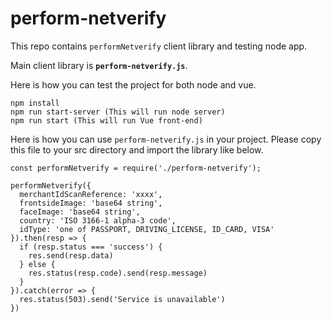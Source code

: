 # perform-netverify

This repo contains `performNetverify` client library and testing node app.

Main client library is **`perform-netverify.js`**.

Here is how you can test the project for both node and vue.

```
npm install
npm run start-server (This will run node server)
npm run start (This will run Vue front-end)
```

Here is how you can use `perform-netverify.js` in your project.
Please copy this file to your src directory and import the library like below.

```
const performNetverify = require('./perform-netverify');

performNetverify({
  merchantIdScanReference: 'xxxx',
  frontsideImage: 'base64 string',
  faceImage: 'base64 string',
  country: 'ISO 3166-1 alpha-3 code',
  idType: 'one of PASSPORT, DRIVING_LICENSE, ID_CARD, VISA'
}).then(resp => {
  if (resp.status === 'success') {
    res.send(resp.data)
  } else {
    res.status(resp.code).send(resp.message)
  }
}).catch(error => {
  res.status(503).send('Service is unavailable')
})
```
